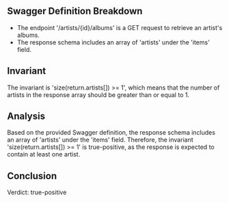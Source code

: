 ## Swagger Definition Breakdown
- The endpoint '/artists/{id}/albums' is a GET request to retrieve an artist's albums.
- The response schema includes an array of 'artists' under the 'items' field.

## Invariant
The invariant is 'size(return.artists[]) >= 1', which means that the number of artists in the response array should be greater than or equal to 1.

## Analysis
Based on the provided Swagger definition, the response schema includes an array of 'artists' under the 'items' field. Therefore, the invariant 'size(return.artists[]) >= 1' is true-positive, as the response is expected to contain at least one artist.

## Conclusion
Verdict: true-positive
